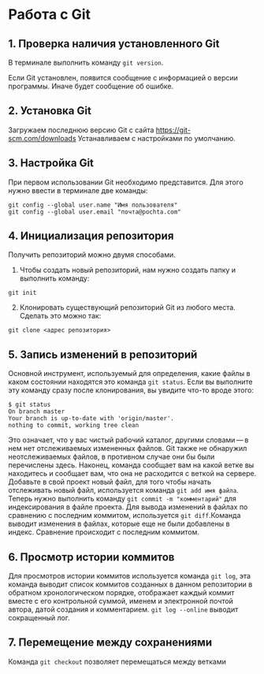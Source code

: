  # Работа с Git

 ## 1. Проверка наличия установленного Git
В терминале выполнить команду `git version`.

Если Git установлен, появится сообщение с информацией о версии программы. Иначе будет сообщение об ошибке.

## 2. Установка Git
Загружаем последнюю версию Git с сайта
https://git-scm.com/downloads
Устанавливаем с настройками по умолчанию.

## 3. Настройка Git 
При первом использовании Git необходимо представится. Для этого нужно ввести в терминале две команды:
```
git config --global user.name "Имя пользователя"
git config --global user.email "почта@pochta.com"
```

## 4. Инициализация репозитория 
Получить репозиторий можно двумя способами.
1. Чтобы создать новый репозиторий, нам нужно создать папку и выполнить команду: 
```
git init
```
2. Клонировать существующий репозиторий Git из любого места. Сделать это можно так:
```
git clone <адрес репозитория>
```

## 5. Запись изменений в репозиторий
Основной инструмент, используемый для определения, какие файлы в каком состоянии находятся это команда `git status`. Если вы выполните эту команду сразу после клонирования, вы увидите что-то вроде этого:
```
$ git status
On branch master
Your branch is up-to-date with 'origin/master'.
nothing to commit, working tree clean
```
Это означает, что у вас чистый рабочий каталог, другими словами — в нем нет отслеживаемых измененных файлов. Git также не обнаружил неотслеживаемых файлов, в противном случае они бы были перечислены здесь. Наконец, команда сообщает вам на какой ветке вы находитесь и сообщает вам, что она не расходится с веткой на сервере.
Добавьте в свой проект новый файл, для того чтобы начать отслеживать новый файл,
используется команда `git add имя файла`.
Теперь нужно выполнить команду `git commit -m "комментарий"` для индексирования в файле проекта.
Для вывода изменений в файлах по сравнению с последним коммитом, используется `git diff`.Команда выводит изменения в файлах, которые еще не были добавлены в индекс. Сравнение происходит с последним коммитом. 
## 6. Просмотр истории коммитов
Для просмотров истории коммитов используется команда `git log`,
эта команда выводит список коммитов созданных в данном репозитории в обратном хронологическом порядке, отображает каждый коммит вместе с его контрольной суммой, именем и электронной почтой автора, датой создания и комментарием.
`git log --online` выводит сокращенный лог.
## 7. Перемещение между сохранениями 
Команда `git checkout` позволяет перемещаться между ветками